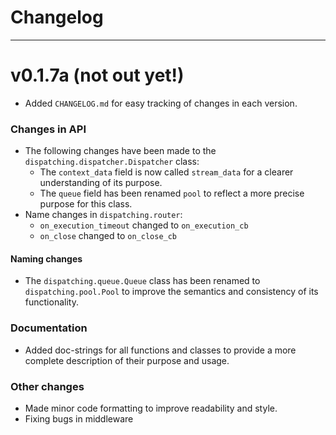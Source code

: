 # Changelog

---

# v0.1.7a (not out yet!)
- Added `CHANGELOG.md` for easy tracking of changes in each version.

### Changes in API
- The following changes have been made to the `dispatching.dispatcher.Dispatcher` class:
    - The `context_data` field is now called `stream_data` for a clearer understanding of its purpose.
    - The `queue` field has been renamed `pool` to reflect a more precise purpose for this class.
- Name changes in `dispatching.router`:
    - `on_execution_timeout` changed to `on_execution_cb`
    - `on_close` changed to `on_close_cb`

#### Naming changes
- The `dispatching.queue.Queue` class has been renamed to `dispatching.pool.Pool` to improve the semantics and consistency of its functionality.

### Documentation
- Added doc-strings for all functions and classes to provide a more complete description of their purpose and usage.

### Other changes
- Made minor code formatting to improve readability and style.
- Fixing bugs in middleware